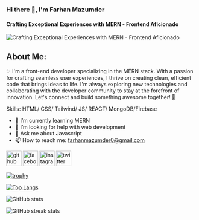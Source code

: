### Hi there 👋, I'm Farhan Mazumder

#### Crafting Exceptional Experiences with MERN - Frontend Aficionado

![Crafting Exceptional Experiences with MERN - Frontend Aficionado](https://i.postimg.cc/HLbYYjy8/68747470733a2f2f63646e2e6472696262626c652e636f6d2f75736572732f313136323037372f73637265656e73686f7473.gif)

## **About Me:**

✨ I'm a front-end developer specializing in the MERN stack. With a passion for crafting seamless user experiences, I thrive on creating clean, efficient code that brings ideas to life. I'm always exploring new technologies and collaborating with the developer community to stay at the forefront of innovation. Let's connect and build something awesome together! 🚀

Skills: HTML/ CSS/ Tailwind/ JS/ REACT/ MongoDB/Firebase

- 🌱 I’m currently learning MERN
- 🤔 I’m looking for help with web development
- 💬 Ask me about Javascript
- 📫 How to reach me: farhanmazumder0@gmail.com

[<img src='https://cdn.jsdelivr.net/npm/simple-icons@3.0.1/icons/github.svg' alt='github' height='40'>](https://github.com/bytefarhan) [<img src='https://cdn.jsdelivr.net/npm/simple-icons@3.0.1/icons/facebook.svg' alt='facebook' height='40'>](https://www.facebook.com/bytefarhan) [<img src='https://cdn.jsdelivr.net/npm/simple-icons@3.0.1/icons/instagram.svg' alt='instagram' height='40'>](https://www.instagram.com/bytefarhan/) [<img src='https://cdn.jsdelivr.net/npm/simple-icons@3.0.1/icons/twitter.svg' alt='twitter' height='40'>](https://twitter.com/bytefarhan)

[![trophy](https://github-profile-trophy.vercel.app/?username=bytefarhan)](https://github.com/ryo-ma/github-profile-trophy)

[![Top Langs](https://github-readme-stats.vercel.app/api/top-langs/?username=bytefarhan)](https://github.com/anuraghazra/github-readme-stats)

![GitHub stats](https://github-readme-stats.vercel.app/api?username=bytefarhan&show_icons=true)

![GitHub streak stats](https://streak-stats.demolab.com/?user=bytefarhan)
